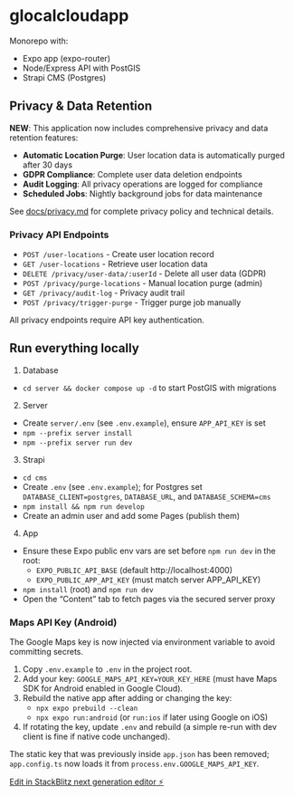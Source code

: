 # glocalcloudapp

Monorepo with:
- Expo app (expo-router)
- Node/Express API with PostGIS
- Strapi CMS (Postgres)

## Privacy & Data Retention

**NEW**: This application now includes comprehensive privacy and data retention features:

- **Automatic Location Purge**: User location data is automatically purged after 30 days
- **GDPR Compliance**: Complete user data deletion endpoints
- **Audit Logging**: All privacy operations are logged for compliance
- **Scheduled Jobs**: Nightly background jobs for data maintenance

See [docs/privacy.md](docs/privacy.md) for complete privacy policy and technical details.

### Privacy API Endpoints

- `POST /user-locations` - Create user location record
- `GET /user-locations` - Retrieve user location data  
- `DELETE /privacy/user-data/:userId` - Delete all user data (GDPR)
- `POST /privacy/purge-locations` - Manual location purge (admin)
- `GET /privacy/audit-log` - Privacy audit trail
- `POST /privacy/trigger-purge` - Trigger purge job manually

All privacy endpoints require API key authentication.

## Run everything locally

1) Database
- `cd server && docker compose up -d` to start PostGIS with migrations

2) Server
- Create `server/.env` (see `.env.example`), ensure `APP_API_KEY` is set
- `npm --prefix server install`
- `npm --prefix server run dev`

3) Strapi
- `cd cms`
- Create `.env` (see `.env.example`); for Postgres set `DATABASE_CLIENT=postgres`, `DATABASE_URL`, and `DATABASE_SCHEMA=cms`
- `npm install && npm run develop`
- Create an admin user and add some Pages (publish them)

4) App
- Ensure these Expo public env vars are set before `npm run dev` in the root:
	- `EXPO_PUBLIC_API_BASE` (default http://localhost:4000)
	- `EXPO_PUBLIC_APP_API_KEY` (must match server APP_API_KEY)
- `npm install` (root) and `npm run dev`
- Open the “Content” tab to fetch pages via the secured server proxy

### Maps API Key (Android)

The Google Maps key is now injected via environment variable to avoid committing secrets.

1. Copy `.env.example` to `.env` in the project root.
2. Add your key: `GOOGLE_MAPS_API_KEY=YOUR_KEY_HERE` (must have Maps SDK for Android enabled in Google Cloud).
3. Rebuild the native app after adding or changing the key:
	- `npx expo prebuild --clean`
	- `npx expo run:android` (or `run:ios` if later using Google on iOS)
4. If rotating the key, update `.env` and rebuild (a simple re-run with dev client is fine if native code unchanged).

The static key that was previously inside `app.json` has been removed; `app.config.ts` now loads it from `process.env.GOOGLE_MAPS_API_KEY`.

[Edit in StackBlitz next generation editor ⚡️](https://stackblitz.com/~/github.com/aprintz/glocalcloudapp)